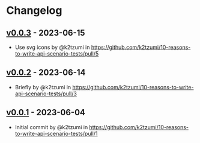 # Changelog

## [v0.0.3](https://github.com/k2tzumi/10-reasons-to-write-api-scenario-tests/compare/v0.0.2...v0.0.3) - 2023-06-15
- Use svg icons by @k2tzumi in https://github.com/k2tzumi/10-reasons-to-write-api-scenario-tests/pull/5

## [v0.0.2](https://github.com/k2tzumi/10-reasons-to-write-api-scenario-tests/compare/v0.0.1...v0.0.2) - 2023-06-14
- Briefly by @k2tzumi in https://github.com/k2tzumi/10-reasons-to-write-api-scenario-tests/pull/3

## [v0.0.1](https://github.com/k2tzumi/10-reasons-to-write-api-scenario-tests/commits/v0.0.1) - 2023-06-04
- Initial commit by @k2tzumi in https://github.com/k2tzumi/10-reasons-to-write-api-scenario-tests/pull/1
